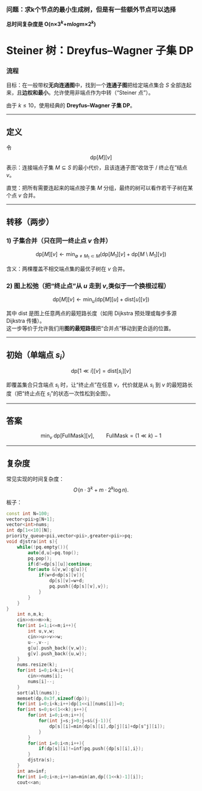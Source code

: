### 问题：求k个节点的最小生成树，但是有一些额外节点可以选择

**总时间复杂度是 O(n×$3^k$+m*log*m×$2^k$)**

# Steiner 树：Dreyfus–Wagner 子集 DP

### 流程

目标：在一般带权**无向连通图**中，找到一个**连通子图**把给定端点集合 $S$ 全部连起来，且**边权和最小**。允许使用非端点作为中转（“Steiner 点”）。

由于 $k \le 10$，使用经典的 **Dreyfus–Wagner 子集 DP**。

---

## 定义

令
$$
\mathrm{dp}[M][v]
$$
表示：连接端点子集 $M \subseteq S$ 的最小代价，且该连通子图“收敛于 / 终止在”结点 $v$。

直觉：把所有需要连起来的端点按子集 $M$ 分组，最终的树可以看作若干子树在某个点 $v$ 合并。

---

## 转移（两步）

### 1) 子集合并（只在同一终止点 $v$ 合并）

$$
\mathrm{dp}[M][v] \leftarrow 
\min_{\emptyset \ne M_1 \subset M}
\Big(
  \mathrm{dp}[M_1][v] + \mathrm{dp}[M \setminus M_1][v]
\Big)
$$

含义：两棵覆盖不相交端点集的最优子树在 $v$ 合并。

### 2) 图上松弛（把“终止点”从 $u$ 走到 $v$,类似于一个换根过程）

$$
\mathrm{dp}[M][v] \leftarrow
\min_{u}
\Big(
  \mathrm{dp}[M][u] + \mathrm{dist}[u][v]
\Big)
$$

其中 $\mathrm{dist}$ 是图上任意两点的最短路长度（如用 Dijkstra 预处理或每步多源 Dijkstra 传播）。  
这一步等价于允许我们用**图的最短路径**把“合并点”移动到更合适的位置。

---

## 初始（单端点 $s_i$）

$$
\mathrm{dp}[1 \ll i][v] = \mathrm{dist}[s_i][v]
$$

即覆盖集合只含端点 $s_i$ 时，让“终止点”在任意 $v$，代价就是从 $s_i$ 到 $v$ 的最短路长度（把“终止点在 $s_i$”的状态一次性松到全图）。

---

## 答案

$$
\min_{v}\ \mathrm{dp}[\text{FullMask}][v],
\qquad
\text{FullMask} = (1 \ll k) - 1
$$

---

## 复杂度

常见实现的时间复杂度：
$$
O\!\left(n \cdot 3^k + m \cdot 2^k \log n\right).
$$


板子：

```c++
const int N=100;
vector<pii>g[N+1];
vector<int>nums;
int dp[1<<10][N];
priority_queue<pii,vector<pii>,greater<pii>>pq;
void djstra(int s){
	while(!pq.empty()){
		auto[d,u]=pq.top();
		pq.pop();
		if(d!=dp[s][u])continue;
		for(auto &[v,w]:g[u]){
			if(w+d<dp[s][v]){
				dp[s][v]=w+d;
				pq.push({dp[s][v],v});
			}
		}
	}
}
    int n,m,k;
    cin>>n>>m>>k;
    for(int i=1;i<=m;i++){
    	int u,v,w;
    	cin>>u>>v>>w;
    	u--,v--;
    	g[u].push_back({v,w});
    	g[v].push_back({u,w});
    }
    nums.resize(k);
    for(int i=0;i<k;i++){
    	cin>>nums[i];
    	nums[i]--;
    }
    sort(all(nums));
    memset(dp,0x3f,sizeof(dp));
    for(int i=0;i<k;i++)dp[1<<i][nums[i]]=0;
    for(int s=0;s<(1<<k);s++){
    	for(int i=0;i<n;i++){
    		for(int j=s;j>0;j=s&(j-1)){
    			dp[s][i]=min(dp[s][i],dp[j][i]+dp[s^j][i]);
    		}
    	}
    	for(int i=0;i<n;i++){
    		if(dp[s][i]!=inf)pq.push({dp[s][i],i});
    	}
    	djstra(s);
    }
    int an=inf;
    for(int i=0;i<n;i++)an=min(an,dp[(1<<k)-1][i]);
    cout<<an;
```

